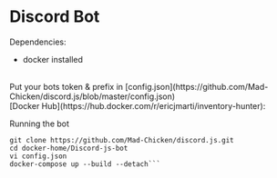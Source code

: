 # Discord Bot


Dependencies:
- docker installed

<br>
Put your bots token & prefix in [config.json](https://github.com/Mad-Chicken/discord.js/blob/master/config.json)
<br>
[Docker Hub](https://hub.docker.com/r/ericjmarti/inventory-hunter):
<br>


Running the bot
```
git clone https://github.com/Mad-Chicken/discord.js.git
cd docker-home/Discord-js-bot
vi config.json
docker-compose up --build --detach```

